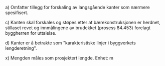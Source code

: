a) Omfatter tillegg for forskaling av langsgående kanter som nærmere spesifisert.

c) Kanten skal forskales og støpes etter at bærekonstruksjonen er herdnet, stillaset revet og innmålingene av brudekket (prosess 84.453) forelagt byggherren for uttalelse.

d) Kanter er å betrakte som "karakteristiske linjer i byggverkets lengderetning".

x) Mengden måles som prosjektert lengde. Enhet: m

